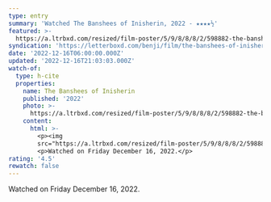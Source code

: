 ```yaml
---
type: entry
summary: 'Watched The Banshees of Inisherin, 2022 - ★★★★½'
featured: >-
  https://a.ltrbxd.com/resized/film-poster/5/9/8/8/8/2/598882-the-banshees-of-inisherin-0-600-0-900-crop.jpg?v=933f9af6e7
syndication: 'https://letterboxd.com/benji/film/the-banshees-of-inisherin/'
date: '2022-12-16T06:00:00.000Z'
updated: '2022-12-16T21:03:03.000Z'
watch-of:
  type: h-cite
  properties:
    name: The Banshees of Inisherin
    published: '2022'
    photo: >-
      https://a.ltrbxd.com/resized/film-poster/5/9/8/8/8/2/598882-the-banshees-of-inisherin-0-600-0-900-crop.jpg?v=933f9af6e7
    content:
      html: >-
        <p><img
        src="https://a.ltrbxd.com/resized/film-poster/5/9/8/8/8/2/598882-the-banshees-of-inisherin-0-600-0-900-crop.jpg?v=933f9af6e7"/></p>
        <p>Watched on Friday December 16, 2022.</p>
rating: '4.5'
rewatch: false
---
```

Watched on Friday December 16, 2022.
